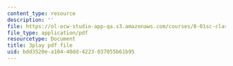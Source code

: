 ```yaml
---
content_type: resource
description: ''
file: https://ol-ocw-studio-app-qa.s3.amazonaws.com/courses/8-01sc-classical-mechanics-fall-2016/bdd3520ea10440dd4223037055b61b95_nCDOa63Jd6M.pdf
file_type: application/pdf
resourcetype: Document
title: 3play pdf file
uid: bdd3520e-a104-40dd-4223-037055b61b95
---
```


